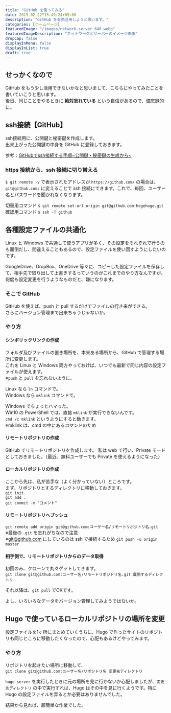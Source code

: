 ```yaml
---
title: "GitHub を使ってみる"
date: 2019-02-22T15:49:24+09:00
description: "GitHub を有効活用しようと思います。"
categories: [ホームページ]
featuredImage: "/images/network-server_640.webp"
featuredImageDescription: "ネットワークとサーバーのイメージ画像"
dropCap: false
displayInMenu: false
displayInList: true
draft: true
---
```

## せっかくなので
GitHub をもう少し活用できないかなと思いまして、こちらにやってみたことを書いていこうと思います。  
後日、同じことをやるときに **絶対忘れている** という自信があるので、備忘録的に。

## ssh接続【GitHub】
ssh接続用に、公開鍵と秘密鍵を作成します。  
出来上がった公開鍵の中身を GitHub に登録しておきます。

参考：[GitHubでssh接続する手順~公開鍵・秘密鍵の生成から~](https://qiita.com/shizuma/items/2b2f873a0034839e47ce)

### https 接続から、ssh 接続に切り替える
`$ git remote -v` で表示されたアドレスが `https://github.com/` の場合は、`git@github.com:` に変えることで ssh 接続にできます。これで、毎回、ユーザー名とパスワードを聞かれなくなります。

切替用コマンド `$ git remote set-url origin git@github.com:hogehoge.git`  
確認用コマンド `$ ssh -T github`

## 各種設定ファイルの共通化
Linux と Windows で共通して使うアプリが多く、その設定をそれぞれで行うのも面倒だし、間違えることもあるので、設定ファイルを使い回すようにしたいのです。

GoogleDrive、DropBox、OneDrive 等々に、コピーした設定ファイルを保存して、相手先で取り出して上書きするっていうのがこれまでのやり方なんですが、何度も設定変更を行うようなものだと、嫌になります。
### そこで GitHub
GitHub を使えば、push と pull するだけでファイルの行き来ができる。  
さらにバージョン管理まで出来ちゃうじゃないか。
### やり方
#### シンボリックリンクの作成
フォルダ及びファイルの置き場所を、本来ある場所から、GitHub で管理する場所に変更します。  
これを Linux と Windows 両方やっておけば、いつでも最新で同じ内容の設定ファイルが使えます。  
※`push` と `pull` を忘れないように。

Linux なら `ln` コマンドで。  
Windows なら `mklink` コマンドで。

Windows でちょっとハマった。  
Win10 の PowerShell では、直接 `mklink` が実行できないんです。  
`cmd /c mklink` というようにすると動きます。  
※mklink は、cmd の中にあるコマンドのため

#### リモートリポジトリの作成
GitHub でリモートリポジトリを作成します。
私は web で行い、Private モードとしておきました。（最近、無料ユーザーでも Private を使えるようになった）
#### ローカルリポジトリの作成
ここから先は、私が苦手な（よく分かっていない）ところです。  
まず、リポジトリとするディレクトリに移動しておきます。  
`git init`  
`git add .`  
`git commit -m "コメント"`
#### リモートリポジトリへプッシュ
`git remote add origin git@github.com:ユーザー名/リモートリポジトリ名.git`  
※最後の `.git` を忘れがちなので注意  
※git@github.com にしているのは ssh で接続するため
`git push -u origin master`  

#### 相手側で、リモートリポジトリからのデータ取得
初回のみ、クローンで丸々ゲットしてきます。  
`git clone git@github.com:ユーザー名/リモートリポジトリ名.git 展開するディレクトリ`

それ以降は、`git pull` でOKです。

よし、いろいろなデータをバージョン管理してみようではないか。  


## Hugo で使っているローカルリポジトリの場所を変更
設定ファイルを1ヶ所にまとめていくうちに、Hugo で作ったサイトのリポジトリも同じところに移動したくなったので、心配もあるけどやってみます。
### やり方
リポジトリを起きたい場所に移動して、  
`git clone git@github.com:ユーザー名/リポジトリ名 変更先ディレクトリ`  

`hugo server` を実行したときに元の場所を見に行かないか心配しましたが、`変更先ディレクトリ` の中で実行すれば、Hugo はその中を見に行くようです。特に Hugo の設定ファイルを弄るとか必要はありませんでした。

結果から見れば、超簡単な作業でした。
